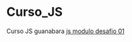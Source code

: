 # Curso_JS
 Curso JS guanabara
<a href="https://waldirjrmarques.github.io/Curso_JS/Curso%20em%20Video/Modulo%20G%20-%20Desafios/desafio01-mensagem/desafio01%20-%20mensagem.html">js modulo desafio 01</a>